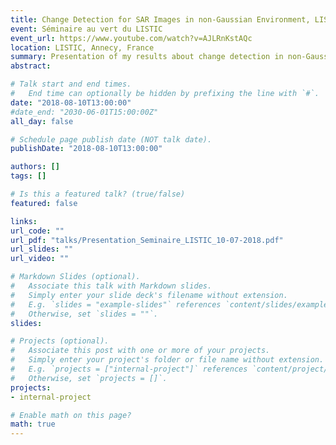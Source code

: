 ```yaml
---
title: Change Detection for SAR Images in non-Gaussian Environment, LISTIC, Annecy,France
event: Séminaire au vert du LISTIC
event_url: https://www.youtube.com/watch?v=AJLRnKstAQc
location: LISTIC, Annecy, France
summary: Presentation of my results about change detection in non-Gaussian context.
abstract:

# Talk start and end times.
#   End time can optionally be hidden by prefixing the line with `#`.
date: "2018-08-10T13:00:00"
#date_end: "2030-06-01T15:00:00Z"
all_day: false

# Schedule page publish date (NOT talk date).
publishDate: "2018-08-10T13:00:00"

authors: []
tags: []

# Is this a featured talk? (true/false)
featured: false

links:
url_code: ""
url_pdf: "talks/Presentation_Seminaire_LISTIC_10-07-2018.pdf"
url_slides: ""
url_video: ""

# Markdown Slides (optional).
#   Associate this talk with Markdown slides.
#   Simply enter your slide deck's filename without extension.
#   E.g. `slides = "example-slides"` references `content/slides/example-slides.md`.
#   Otherwise, set `slides = ""`.
slides:

# Projects (optional).
#   Associate this post with one or more of your projects.
#   Simply enter your project's folder or file name without extension.
#   E.g. `projects = ["internal-project"]` references `content/project/deep-learning/index.md`.
#   Otherwise, set `projects = []`.
projects:
- internal-project

# Enable math on this page?
math: true
---
```

